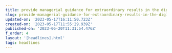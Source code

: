 ```yaml
---
title: provide managerial guidance for extraordinary results in the digital economy
slug: provide-managerial-guidance-for-extraordinary-results-in-the-digital-economy
updated-on: '2023-05-17T16:11:50.723Z'
created-on: '2023-05-17T11:55:29.939Z'
published-on: '2023-06-20T11:31:54.476Z'
f_order: 4
layout: '[headlines].html'
tags: headlines
---
```



